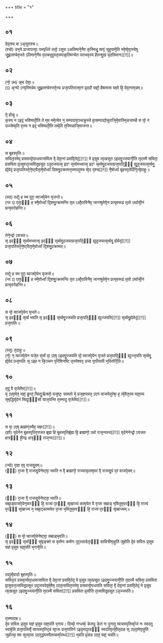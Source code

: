 +++
title = "१"

+++
## ०१
देवा᳘श्च वा ऽअ᳘सुराश्च॥  
(श्चो) उभ᳘ये प्राजापत्याः᳘ पस्पृधिरे ततो᳘ ऽसुरा ऽअतिमाने᳘नैव क᳘स्मिन्नु᳘ व्वयं᳘ जुहुयामे᳘ति स्वे᳘ष्वे᳘वा᳘स्येषु जु᳘ह्वतश्चेरु᳘स्ते ऽतिमाने᳘नैव प᳘राबभूवुस्त᳘स्मान्ना᳘तिमन्येत पराभव᳘स्य हैतन्मु᳘खं य᳘दतिमानः[[!!]]॥  
## ०२
(नो᳘ ऽथ) अ᳘थ देवाः᳘॥  
(ऽ) अ᳘न्यो ऽन्य᳘स्मिन्नेव जु᳘ह्वतश्चेरुस्ते᳘भ्यः प्रजा᳘पतिरात्मा᳘नं प्र᳘ददौ यज्ञो᳘ हैषामास यज्ञो हि᳘ देवा᳘नाम᳘न्नम्॥  
## ०३
ते᳘ होचुः॥  
क᳘स्य न ऽइदं᳘ भविष्यती᳘ति ते म᳘म ममे᳘त्येव न᳘ सम्पादया᳘ञ्चक्रुस्ते हा᳘सम्पाद्योचुराजि᳘मे᳘वास्मि᳘न्नजामहै स यो᳘ न उज्जेष्य᳘ति त᳘स्य न इदं᳘ भविष्यती᳘ति तथे᳘ति त᳘स्मिन्नाजि᳘माजन्त॥  
## ०४
स बृ᳘हस्प᳘तिः॥  
सविता᳘रमेव᳘ प्रसवायो᳘पाधावत्सविता वै᳘ देवा᳘नां प्रसवि᳘तेदं᳘[[!!]] मे प्र᳘सुव त्व᳘त्प्रसूत ऽइदमु᳘ज्जयानी᳘ति त᳘दस्मै सविता᳘ प्रसविता प्रा᳘सुवत्त᳘त्सवितृ᳘प्रसूत ऽउ᳘दजयत्स᳘ इदꣳ स᳘र्व्वमभवत्स᳘ इदꣳ स᳘र्व्वमु᳘दजयत्प्रजा᳘पति᳘ᳫँ᳘ ह्यु᳘द᳘जयत्स᳘र्व्वमु᳘ ह्ये᳘वेदं᳘ प्रजा᳘पतिस्ते᳘ने᳘ष्ट्वैता᳘मे᳘वोर्ध्वां दिशमु᳘दक्रामत्त᳘स्माद्य᳘श्च व्वे᳘द य᳘श्च[[!!]] नै᳘षोर्ध्वा बृ᳘हस्प᳘तेर्दिगि᳘त्ये᳘वाहुः॥  
## ०५
(स्त) तद्ये᳘ ह स्म पुरा᳘ व्वाजपे᳘येन य᳘जन्ते॥  
(न्त ऽ) एता᳘ᳫँ᳭ ह स्मै᳘वोर्ध्वां दि᳘शमु᳘त्क्रामन्ति त᳘त ऽऔ᳘पाविनैव᳘ जानश्रुतेये᳘न प्रत्य᳘वरूढं त᳘तो ऽर्व्वाची᳘नं प्रत्य᳘वरोहन्ति॥  
## ०६
तेने᳘न्द्रो ऽयजत॥  
स᳘ इदᳫँ᳭ स᳘र्व्वमभवत्स᳘ इदᳫँ᳭ स᳘र्व्वमु᳘दजयत्प्रजा᳘पति᳘ᳫँ᳘ ह्युद᳘जयत्स᳘र्व्वमु᳘ ह्येवेदं᳘[[!!]] प्रजा᳘पतिस्ते᳘ने᳘ष्ट्वैता᳘मे᳘वोर्ध्वां दि᳘शमु᳘दक्रामत्॥  
## ०७
तद्ये᳘ ह स्म पुरा᳘ व्वाजपे᳘येन य᳘जन्ते॥  
(न्त ऽ) एता᳘ᳫँ᳘ ह स्मै᳘वोर्ध्वां दि᳘शमु᳘त्क्रामन्ति त᳘त ऽऔ᳘पाविनैव᳘ जानश्रुतेये᳘न प्रत्य᳘वरूढं त᳘तो ऽर्व्वाची᳘नं प्रत्य᳘वरोहन्ति॥  
## ०८
स यो᳘ व्वाजपे᳘येन य᳘जते॥  
स᳘ इदᳫँ᳭ स᳘र्व्वं भवति स᳘ इदᳫँ᳭ स᳘र्व्वमु᳘ज्जयति प्रजा᳘पति᳘ᳫँ᳭ ह्युज्जयति[[!!]] स᳘र्व्वमु᳘ह्येवेदं᳘[[!!]] प्रजा᳘पतिः॥  
## ०९
(स्त᳘) त᳘दाहुः॥  
(र्न᳘) न᳘ व्वाजपे᳘येन यजे᳘त स᳘र्व्वं वा᳘ ऽएष᳘ ऽइदमु᳘ज्जयति यो᳘ व्वाजपे᳘येन य᳘जते प्रजा᳘पति᳘ᳫँ᳘ ह्युज्ज᳘यति स᳘र्व्वमु᳘ ह्ये᳘वेदं प्रजा᳘पतिः स᳘ ऽइह न कि᳘ञ्चन प᳘रिशिनष्टि त᳘स्येश्वरः᳘ प्रजा पा᳘पीयसी भ᳘वितोरि᳘ति॥  
## १०
त᳘दु वै य᳘जेतैव[[!!]]॥  
य᳘ ऽएव᳘मेतं᳘ यज्ञं᳘ कॢप्तं᳘ व्विद्यु᳘र्ऋक्तो᳘ यजुष्टः᳘ सामतो ये᳘ प्रज᳘ज्ञयस्त᳘ ऽएनं याजयेयुरेषा᳘ ह᳘ त्वे᳘वैत᳘स्य यज्ञ᳘स्य स᳘मृद्धिर्य᳘देनं व्विद्वा᳘ᳫँ᳘सो याज᳘यन्ति त᳘स्मादु य᳘जेतैव[[!!]]॥  
## ११
स वा᳘ ऽएष᳘ ब्राह्मण᳘स्यैव᳘ यज्ञः[[!!]]॥  
(ज्ञो) य᳘देनेन बृ᳘हस्प᳘तिर᳘यजत ब्र᳘ह्म हि बृ᳘हस्प᳘तिर्ब्र᳘ह्म हि᳘ ब्राह्मणो᳘ ऽथो राज᳘न्यस्य[[!!]] य᳘देनेनेन्द्रो᳘ ऽयजत क्षत्रᳫँ᳭ ही᳘न्द्रः क्षत्र᳘ᳫँ᳘ राज᳘न्यः[[!!]]॥  
## १२
(न्यो) रा᳘ज्ञ एव᳘ राजसू᳘यम्॥  
(ᳫँ᳭) रा᳘जा वै᳘ राजसू᳘येनेष्ट्वा᳘ भवति न वै᳘ ब्राह्मणो᳘ राज्याया᳘लम᳘वरं वै᳘ राजसू᳘यं प᳘रं वाजपे᳘यम्॥  
## १३
(ᳫँ᳭) रा᳘जा वै᳘ राजसू᳘येनेष्ट्वा᳘ भवति॥  
सम्रा᳘ड्वाजपे᳘येना᳘वरᳫँ᳭ हि᳘ राज्यं प᳘रᳫँ᳭ सा᳘म्राज्यं काम᳘येत वै रा᳘जा सम्राड् भ᳘वितुम᳘वरᳫँ᳭ हि᳘ राज्यं प᳘रᳫँ᳭ सा᳘म्राज्यं न᳘ सम्रा᳘ट्कामयेत रा᳘जा भ᳘वितुम᳘वरᳫँ᳭ हि᳘ राज्यं प᳘रᳫँ᳭ सा᳘म्राज्यम्॥  
## १४
(ᳫँ᳭) स यो᳘ व्वाजपे᳘येनेष्ट्वा᳘ सम्राड्भ᳘वति॥  
स᳘ इदᳫँ᳭ स᳘र्व्वᳫँ᳭ सं᳘वृङ्क्ते स क᳘र्मणः कर्मणः पुर᳘स्तादेता᳘ᳫँ᳘ सावित्रीमा᳘हुतिं जुहोति दे᳘व सवितः प्र᳘सुव यज्ञं प्र᳘सुव यज्ञ᳘पतिं भ᳘गाये᳘ति॥  
## १५
तद्य᳘थै᳘वादो बृ᳘हस्प᳘तिः॥  
सविता᳘रं प्रसवा᳘योपा᳘धावत्सविता वै᳘ देवा᳘नां प्रसवि᳘तेदं᳘ मे प्र᳘सुव त्व᳘त्प्रसूत ऽइदमु᳘ज्जयानी᳘ति त᳘दस्मै सविता᳘ प्रसविता प्रा᳘सुवत्त᳘त्सवितृ᳘प्रसूत उद᳘जयदेव᳘मे᳘वैष᳘ ऽएत᳘त्सविता᳘रमेव᳘ प्रसवायो᳘पधावति सविता᳘ वै᳘ देवा᳘नां प्रसवि᳘तेदं᳘ मे प्र᳘सुव त्व᳘त्प्रसूत ऽइदमु᳘ज्जयानी᳘ति त᳘दस्मै सविता[[!!]] प्रसविता प्र᳘सौति त᳘त्सवितृ᳘प्रसूत ऽउ᳘ज्जयति॥  
## १६
त᳘स्मादाह॥  
दे᳘व सवितः प्र᳘सुव यज्ञं प्र᳘सुव यज्ञ᳘पतिं भ᳘गाय। दिव्यो᳘ गन्धर्व्वः᳘ केतपूः के᳘तं नः पुनातु व्वाचस्प᳘तिर्व्वा᳘जं नः स्वदतु स्वाहे᳘ति प्रजा᳘पतिर्व्वै᳘ व्वाचस्प᳘तिर᳘न्नं व्वा᳘जः प्रजा᳘पतिर्न ऽइद᳘मद्या᳘न्नᳫँ᳭ स्वदत्वि᳘त्ये᳘वैत᳘दाह स᳘ ऽएता᳘मेवा᳘हुतिं जुहोत्या᳘ श्वः सुत्या᳘या ऽएत᳘द्ध्यस्यैतत्कर्मा᳘रब्धं[[!!]] भ᳘वति प्र᳘सन्न ऽएतं᳘ यज्ञं᳘ भवति॥  

